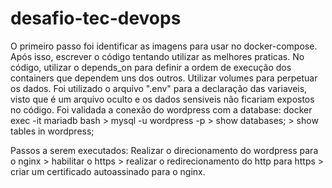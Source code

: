 # desafio-tec-devops

O primeiro passo foi identificar as imagens para usar no docker-compose. Após isso, escrever o código tentando utilizar as melhores praticas. No código, utilizar o depends_on para definir a ordem de execução dos containers que dependem uns dos outros. Utilizar volumes para perpetuar os dados. Foi utilizado o arquivo ".env" para a declaração das variaveis, visto que é um arquivo oculto e os dados sensiveis não ficariam expostos no código. Foi validada a conexão do wordpress com a database: docker exec -it mariadb bash > mysql -u wordpress -p > show databases; > show tables in wordpress;

Passos a serem executados: Realizar o direcionamento do wordpress para o nginx > habilitar o https > realizar o redirecionamento do http para https > criar um certificado autoassinado para o nginx.